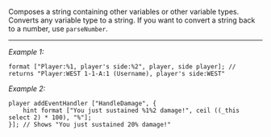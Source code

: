 Composes a string containing other variables or other variable types. Converts any variable type to a string. If you want to convert a string back to a number, use `parseNumber`.


---
*Example 1:*
```sqf
format ["Player:%1, player's side:%2", player, side player]; // returns "Player:WEST 1-1-A:1 (Username), player's side:WEST"
```

*Example 2:*
```sqf
player addEventHandler ["HandleDamage", {
	hint format ["You just sustained %1%2 damage!", ceil ((_this select 2) * 100), "%"];
}]; // Shows "You just sustained 20% damage!"
```